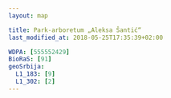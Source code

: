 ```yaml
---
layout: map

title: Park-arboretum „Aleksa Šantić“
last_modified_at: 2018-05-25T17:35:39+02:00

WDPA: [555552429]
BioRaS: [91]
geoSrbija:
  L1_183: [9]
  L1_302: [2]
---
```

